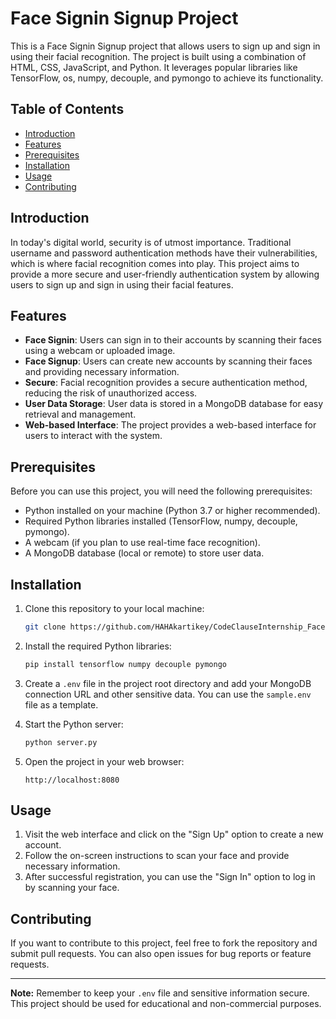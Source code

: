 # Face Signin Signup Project

This is a Face Signin Signup project that allows users to sign up and sign in using their facial recognition. The project is built using a combination of HTML, CSS, JavaScript, and Python. It leverages popular libraries like TensorFlow, os, numpy, decouple, and pymongo to achieve its functionality.

## Table of Contents
- [Introduction](#introduction)
- [Features](#features)
- [Prerequisites](#prerequisites)
- [Installation](#installation)
- [Usage](#usage)
- [Contributing](#contributing)

## Introduction

In today's digital world, security is of utmost importance. Traditional username and password authentication methods have their vulnerabilities, which is where facial recognition comes into play. This project aims to provide a more secure and user-friendly authentication system by allowing users to sign up and sign in using their facial features.

## Features

- **Face Signin**: Users can sign in to their accounts by scanning their faces using a webcam or uploaded image.
- **Face Signup**: Users can create new accounts by scanning their faces and providing necessary information.
- **Secure**: Facial recognition provides a secure authentication method, reducing the risk of unauthorized access.
- **User Data Storage**: User data is stored in a MongoDB database for easy retrieval and management.
- **Web-based Interface**: The project provides a web-based interface for users to interact with the system.

## Prerequisites

Before you can use this project, you will need the following prerequisites:

- Python installed on your machine (Python 3.7 or higher recommended).
- Required Python libraries installed (TensorFlow, numpy, decouple, pymongo).
- A webcam (if you plan to use real-time face recognition).
- A MongoDB database (local or remote) to store user data.

## Installation

1. Clone this repository to your local machine:

   ```bash
   git clone https://github.com/HAHAkartikey/CodeClauseInternship_FaceSigninSignup.git
   ```

2. Install the required Python libraries:

   ```bash
   pip install tensorflow numpy decouple pymongo
   ```

3. Create a `.env` file in the project root directory and add your MongoDB connection URL and other sensitive data. You can use the `sample.env` file as a template.

4. Start the Python server:

   ```bash
   python server.py
   ```

5. Open the project in your web browser:

   ```
   http://localhost:8080
   ```

## Usage

1. Visit the web interface and click on the "Sign Up" option to create a new account.
2. Follow the on-screen instructions to scan your face and provide necessary information.
3. After successful registration, you can use the "Sign In" option to log in by scanning your face.

## Contributing

If you want to contribute to this project, feel free to fork the repository and submit pull requests. You can also open issues for bug reports or feature requests.

---

**Note:** Remember to keep your `.env` file and sensitive information secure. This project should be used for educational and non-commercial purposes.
